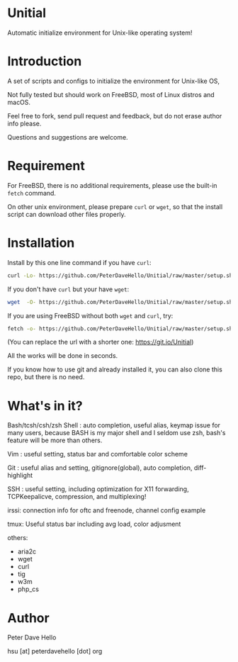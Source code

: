 Unitial
=======
Automatic initialize environment for Unix-like operating system!


Introduction
============
A set of scripts and configs to initialize the environment for Unix-like OS,

Not fully tested but should work on FreeBSD, most of Linux distros and macOS.

Feel free to fork, send pull request and feedback, but do not erase author info please.

Questions and suggestions are welcome.


Requirement
===========
For FreeBSD, there is no additional requirements, please use the built-in `fetch` command.

On other unix environment, please prepare `curl` or `wget`, so that the install script can download other files properly.

Installation
==============

Install by this one line command if you have `curl`:

```sh
curl -Lo- https://github.com/PeterDaveHello/Unitial/raw/master/setup.sh | bash
```

If you don't have `curl` but your have `wget`:
```sh
wget  -O- https://github.com/PeterDaveHello/Unitial/raw/master/setup.sh | bash
```

If you are using FreeBSD without both `wget` and `curl`, try:
```sh
fetch -o- https://github.com/PeterDaveHello/Unitial/raw/master/setup.sh | bash
```

(You can replace the url with a shorter one: https://git.io/Unitial)

All the works will be done in seconds.

If you know how to use git and already installed it, you can also clone this repo, but there is no need.


What's in it?
=============
Bash/tcsh/csh/zsh Shell :
auto completion, useful alias, keymap issue for many users, because BASH is my major shell and I seldom use zsh, bash's feature will be more than others.

Vim :
useful setting, status bar and comfortable color scheme

Git :
useful alias and setting, gitignore(global), auto completion, diff-highlight

SSH :
useful setting, including optimization for X11 forwarding, TCPKeepalicve, compression, and multiplexing!

irssi:
connection info for oftc and freenode, channel config example

tmux:
Useful status bar including avg load, color adjusment

others:
  - aria2c
  - wget
  - curl
  - tig
  - w3m
  - php_cs

Author
======
Peter Dave Hello

hsu [at] peterdavehello [dot] org
